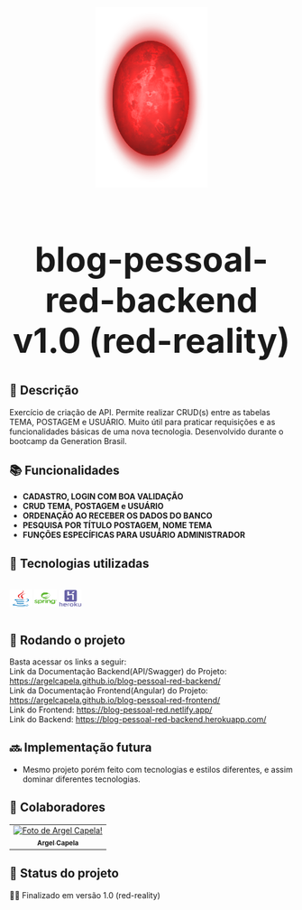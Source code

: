 <div align="center" style="font-size:30px;">
    <img style="width:200px;height:319px;" src="https://github.com/argelcapela/blog-pessoal-red-frontend/blob/main/src/assets/icon/favicon.png?raw=true" alt="logo_toddes">
   <h1 align="center"> blog-pessoal-red-backend v1.0 (red-reality)</h1>
</div>

## :memo: Descrição
Exercício de criação de API. Permite realizar CRUD(s) entre as tabelas TEMA, POSTAGEM e USUÁRIO. Muito útil para praticar requisições e as funcionalidades básicas de uma nova tecnologia. Desenvolvido durante o bootcamp da Generation Brasil.

## :books: Funcionalidades
* <b>CADASTRO, LOGIN COM BOA VALIDAÇÃO</b>
* <b>CRUD TEMA, POSTAGEM e USUÁRIO</b>
* <b>ORDENAÇÃO AO RECEBER OS DADOS DO BANCO</b>
* <b>PESQUISA POR TÍTULO POSTAGEM, NOME TEMA</b>
* <b>FUNÇÕES ESPECÍFICAS PARA USUÁRIO ADMINISTRADOR</b>

## :wrench: Tecnologias utilizadas
<div style="display: inline_block"><br>
    <img align="center" alt="gel-java" height="30" width="40" src="https://raw.githubusercontent.com/devicons/devicon/master/icons/java/java-original.svg">
    <img align="center" alt="gel-spring" height="30" width="40" src="https://raw.githubusercontent.com/devicons/devicon/master/icons/spring/spring-original-wordmark.svg">
      <img align="center" alt="gel-spring" height="30" width="40" src="https://raw.githubusercontent.com/devicons/devicon/2ae2a900d2f041da66e950e4d48052658d850630/icons/heroku/heroku-plain-wordmark.svg">
  
</div>
<br>


## :rocket: Rodando o projeto
Basta acessar os links a seguir: <br>
Link da Documentação Backend(API/Swagger) do Projeto: https://argelcapela.github.io/blog-pessoal-red-backend/<br>
Link da Documentação Frontend(Angular) do Projeto: https://argelcapela.github.io/blog-pessoal-red-frontend/<br>
Link do Frontend:  https://blog-pessoal-red.netlify.app/ <br>
Link do Backend:  https://blog-pessoal-red-backend.herokuapp.com/ <br>

## :soon: Implementação futura
* Mesmo projeto porém feito com tecnologias e estilos diferentes, e assim dominar diferentes tecnologias.

## :handshake: Colaboradores
<table>
  <tr>
    <td align="center">
      <a href="http://github.com/argelcapela">
        <img src="https://avatars.githubusercontent.com/u/79276276?s=400&u=055b803f4708d59eaf50208ba601f85844125757&v=4" width="100px;" alt="Foto de Argel Capela!"/><br>
        <sub>
          <b>Argel Capela</b>
        </sub>
      </a>
    </td>
  </tr>
</table>

## :dart: Status do projeto
:technologist: Finalizado em versão 1.0 (red-reality)
